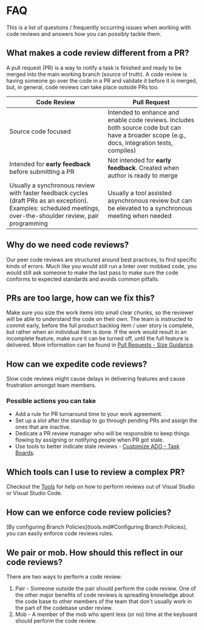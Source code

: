 # FAQ

This is a list of questions / frequently occurring issues when working with code reviews and answers how you can possibly tackle them.

## What makes a code review different from a PR?

A pull request (PR) is a way to notify a task is finished and ready to be merged into the main working branch (source of truth). A code review is having someone go over the code in a PR and validate it before it is merged, but, in general, code reviews can take place outside PRs too.

| Code Review | Pull Request |
--- | ---
| Source code focused | Intended to enhance and enable code reviews. Includes both source code but can have a broader scope (e.g., docs, integration tests, compiles) |
| Intended for **early feedback** before submitting a PR | Not intended for **early feedback**. Created when author is ready to merge |
| Usually a synchronous review with faster feedback cycles (draft PRs as an exception). Examples: scheduled meetings, over-the-shoulder review, pair programming | Usually a tool assisted asynchronous review but can be elevated to a synchronous meeting when needed |

## Why do we need code reviews?

Our peer code reviews are structured around best practices, to find specific kinds of errors. Much like you would still run a linter over mobbed code, you would still ask someone to make the last pass to make sure the code conforms to expected standards and avoids common pitfalls.

## PRs are too large, how can we fix this?

Make sure you size the work items into small clear chunks, so the reviewer will be able to understand the code on their own. The team is instructed to commit early, before the full product backlog item / user story is complete, but rather when an individual item is done. If the work would result in an incomplete feature, make sure it can be turned off, until the full feature is delivered.
More information can be found in [Pull Requests - Size Guidance](./pull-requests.md#size-guidance).

## How can we expedite code reviews?

Slow code reviews might cause delays in delivering features and cause frustration amongst team members.

### Possible actions you can take

- Add a rule for PR turnaround time to your work agreement.
- Set up a slot after the standup to go through pending PRs and assign the ones that are inactive.
- Dedicate a PR review manager who will be responsible to keep things flowing by assigning or notifying people when PR got stale.
- Use tools to better indicate stale reviews - [Customize ADO - Task Boards](tools.md#task-boards).

## Which tools can I use to review a complex PR?

Checkout the [Tools](./tools.md) for help on how to perform reviews out of Visual Studio or Visual Studio Code.

## How can we enforce code review policies?

[By configuring Branch Policies](tools.md#Configuring Branch Policies), you can easily enforce code reviews rules.

## We pair or mob. How should this reflect in our code reviews?

There are two ways to perform a code review:

1. Pair - Someone outside the pair should perform the code review. One of the other major benefits of code reviews is spreading knowledge about the code base to other members of the team that don't usually work in the part of the codebase under review.
2. Mob - A member of the mob who spent less (or no) time at the keyboard should perform the code review.
